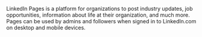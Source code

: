 LinkedIn Pages is a platform for organizations to post industry updates, job opportunities, information about life at their organization, and much more. Pages can be used by admins and followers when signed in to LinkedIn.com on desktop and mobile devices.